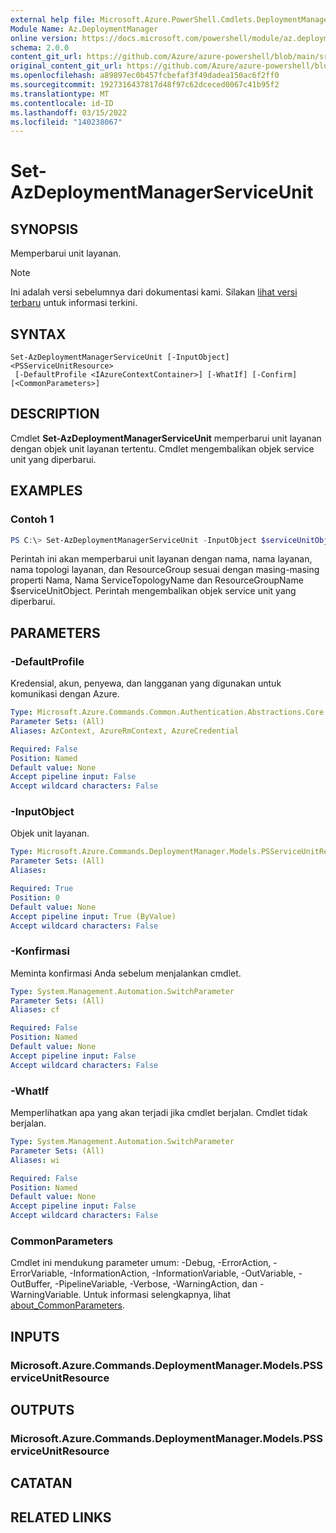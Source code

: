 ```yaml
---
external help file: Microsoft.Azure.PowerShell.Cmdlets.DeploymentManager.dll-Help.xml
Module Name: Az.DeploymentManager
online version: https://docs.microsoft.com/powershell/module/az.deploymentmanager/set-azdeploymentmanagerserviceunit
schema: 2.0.0
content_git_url: https://github.com/Azure/azure-powershell/blob/main/src/DeploymentManager/DeploymentManager/help/Set-AzDeploymentManagerServiceUnit.md
original_content_git_url: https://github.com/Azure/azure-powershell/blob/main/src/DeploymentManager/DeploymentManager/help/Set-AzDeploymentManagerServiceUnit.md
ms.openlocfilehash: a89897ec0b457fcbefaf3f49dadea150ac6f2ff0
ms.sourcegitcommit: 1927316437817d48f97c62dceced0067c41b95f2
ms.translationtype: MT
ms.contentlocale: id-ID
ms.lasthandoff: 03/15/2022
ms.locfileid: "140238067"
---
```

# Set-AzDeploymentManagerServiceUnit

## SYNOPSIS
Memperbarui unit layanan.

> [!NOTE]
>Ini adalah versi sebelumnya dari dokumentasi kami. Silakan [lihat versi terbaru](/powershell/module/az.deploymentmanager/set-azdeploymentmanagerserviceunit) untuk informasi terkini.

## SYNTAX

```
Set-AzDeploymentManagerServiceUnit [-InputObject] <PSServiceUnitResource>
 [-DefaultProfile <IAzureContextContainer>] [-WhatIf] [-Confirm] [<CommonParameters>]
```

## DESCRIPTION
Cmdlet **Set-AzDeploymentManagerServiceUnit** memperbarui unit layanan dengan objek unit layanan tertentu.
Cmdlet mengembalikan objek service unit yang diperbarui.

## EXAMPLES

### Contoh 1
```powershell
PS C:\> Set-AzDeploymentManagerServiceUnit -InputObject $serviceUnitObject
```

Perintah ini akan memperbarui unit layanan dengan nama, nama layanan, nama topologi layanan, dan ResourceGroup sesuai dengan masing-masing properti Nama, Nama ServiceTopologyName dan ResourceGroupName $serviceUnitObject.
Perintah mengembalikan objek service unit yang diperbarui.

## PARAMETERS

### -DefaultProfile
Kredensial, akun, penyewa, dan langganan yang digunakan untuk komunikasi dengan Azure.

```yaml
Type: Microsoft.Azure.Commands.Common.Authentication.Abstractions.Core.IAzureContextContainer
Parameter Sets: (All)
Aliases: AzContext, AzureRmContext, AzureCredential

Required: False
Position: Named
Default value: None
Accept pipeline input: False
Accept wildcard characters: False
```

### -InputObject
Objek unit layanan.

```yaml
Type: Microsoft.Azure.Commands.DeploymentManager.Models.PSServiceUnitResource
Parameter Sets: (All)
Aliases:

Required: True
Position: 0
Default value: None
Accept pipeline input: True (ByValue)
Accept wildcard characters: False
```

### -Konfirmasi
Meminta konfirmasi Anda sebelum menjalankan cmdlet.

```yaml
Type: System.Management.Automation.SwitchParameter
Parameter Sets: (All)
Aliases: cf

Required: False
Position: Named
Default value: None
Accept pipeline input: False
Accept wildcard characters: False
```

### -WhatIf
Memperlihatkan apa yang akan terjadi jika cmdlet berjalan.
Cmdlet tidak berjalan.

```yaml
Type: System.Management.Automation.SwitchParameter
Parameter Sets: (All)
Aliases: wi

Required: False
Position: Named
Default value: None
Accept pipeline input: False
Accept wildcard characters: False
```

### CommonParameters
Cmdlet ini mendukung parameter umum: -Debug, -ErrorAction, -ErrorVariable, -InformationAction, -InformationVariable, -OutVariable, -OutBuffer, -PipelineVariable, -Verbose, -WarningAction, dan -WarningVariable. Untuk informasi selengkapnya, lihat [about_CommonParameters](http://go.microsoft.com/fwlink/?LinkID=113216).

## INPUTS

### Microsoft.Azure.Commands.DeploymentManager.Models.PSServiceUnitResource

## OUTPUTS

### Microsoft.Azure.Commands.DeploymentManager.Models.PSServiceUnitResource

## CATATAN

## RELATED LINKS
